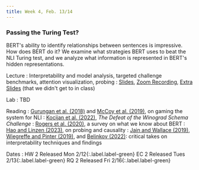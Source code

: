 ```yaml
---
title: Week 4, Feb. 13/14
---
```


### Passing the Turing Test?

BERT's ability to identify relationships between sentences is impressive. How does BERT do it? We examine what strategies BERT uses to beat the NLI Turing test, and we analyze what information is represented in BERT's hidden representations.

Lecture
: Interpretability and model analysis, targeted challenge benchmarks, attention visualization, probing
: [Slides](https://drive.google.com/file/d/1fowXllN9h5zzgn8Ck_E3xUauVCnmwo_3/view?usp=sharing), [Zoom Recording](https://nyu.zoom.us/rec/share/gcfLVN3oWW7qNx47sn-8tT_x92HhX0TDVaJYajlB88SfognNg6viyyJekFXYTlxy.l6ZzGedDo_F_pJzu), [Extra Slides](https://drive.google.com/file/d/1mAwY0ZFMXJCSaR_o1a7U5Uq4WzmhQyxK/view?usp=drive_link) (that we didn't get to in class)

Lab
: TBD

Reading
: [Gurungan et al. (2018)](https://aclanthology.org/N18-2017/) and [McCoy et al. (2019)](https://arxiv.org/abs/1902.01007), on gaming the system for NLI
: [Kocijan et al. (2022)](https://arxiv.org/abs/2201.02387), _The Defeat of the Winograd Schema Challenge_
: [Rogers et al. (2020)](https://arxiv.org/abs/2002.12327), a survey on what we know about BERT
: [Hao and Linzen (2023)](https://arxiv.org/abs/2310.15151), on probing and causality 
: [Jain and Wallace (2019)](https://arxiv.org/abs/1902.10186), [Wiegreffe and Pinter (2019)](https://arxiv.org/abs/1908.04626), and [Belinkov (2022)](https://aclanthology.org/2022.cl-1.7/): critical takes on interpretability techniques and findings

Dates
: <span>HW 2 Released Mon 2/12</span>{:.label.label-green} <span>EC 2 Released Tues 2/13</span>{:.label.label-green} <span>RQ 2 Released Fri 2/16</span>{:.label.label-green}